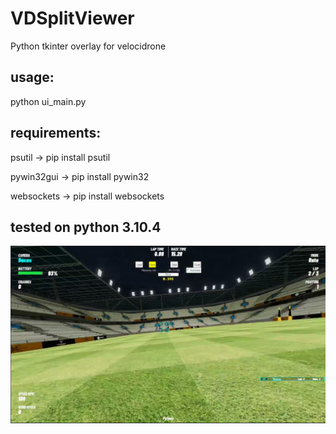 # VDSplitViewer
Python tkinter overlay for velocidrone

## usage:
python ui_main.py

## requirements:
psutil -> pip install psutil

pywin32gui -> pip install pywin32

websockets -> pip install websockets

## tested on python 3.10.4
![alt text](https://github.com/dargust/VDSplitViewer/blob/master/example.png?raw=true)
